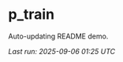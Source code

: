 # p_train

Auto-updating README demo.

<!--START_SECTION:status-->
_Last run: 2025-09-06 01:25 UTC_
<!--END_SECTION:status-->



































































































































































































































































































































































































